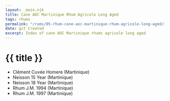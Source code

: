 ```yaml
---
layout: _main.njk
title: Cane AOC Martinique Rhum Agricole Long Aged
tags: rhums
permalink: "/rums/05-rhum-cane-aoc-martinique-rhum-agricole-long-aged/index.html"
date: git Created
excerpt: Index of cane AOC Martinique rhums agricole long aged
---
```

<!-- markdownlint-disable MD025 -->
# {{ title }}
<!-- markdownlint-enable MD025 -->

<div class="index col-2">

* Clément Cuvée Homere (Martinique)
* Neisson 15 Year (Martinique)
* Neisson 18 Year (Martinique)
* Rhum J.M. 1994 (Martinique)
* Rhum J.M. 1997 (Martinique)

</div>

